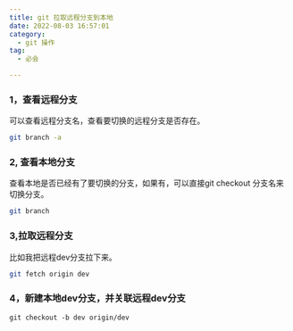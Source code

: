 ```yaml
---
title: git 拉取远程分支到本地
date: 2022-08-03 16:57:01
category: 
  - git 操作
tag: 
  - 必会

---
```




###  1，查看远程分支

可以查看远程分支名，查看要切换的远程分支是否存在。

```bash
git branch -a
```



### 2, 查看本地分支

查看本地是否已经有了要切换的分支，如果有，可以直接git checkout 分支名来切换分支。

```bash
git branch 
```



### 3,拉取远程分支

比如我把远程dev分支拉下来。

```bash
git fetch origin dev
```



### 4，新建本地dev分支，并关联远程dev分支

```
git checkout -b dev origin/dev
```

